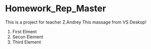 # Homework_Rep_Master
This is a project for teacher Z.Andrey
This massage from VS Deskop!
1. First Elment
2. Secon Element
3. Third Element
